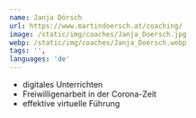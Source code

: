 ```yaml
---
name: Janja Dörsch
url: https://www.martindoersch.at/coaching/
image: /static/img/coaches/Janja_Doersch.jpg
webp: /static/img/coaches/Janja_Doersch.webp
tags: '',
languages: 'de'
---
```


<ul><li>digitales Unterrichten</li><li>Freiwilligenarbeit in der Corona-Zeit</li><li>effektive virtuelle Führung&nbsp;</li></ul>